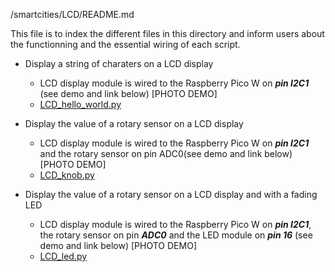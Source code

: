 /smartcities/LCD/README.md

This file is to index the different files in this directory and inform users about the functionning and the essential wiring of each script. 

* Display a string of charaters on a LCD display
  - LCD display module is wired to the Raspberry Pico W on ***pin I2C1*** (see demo and link below)
      [PHOTO DEMO]
  - [LCD_hello_world.py](https://github.com/HEPL-Galhardo/smartcities/blob/main/LCD/LCD_hello_world.py)
  
* Display the value of a rotary sensor on a LCD display
  - LCD display module is wired to the Raspberry Pico W on ***pin I2C1*** and the rotary sensor on pin ADC0(see demo and link below)
      [PHOTO DEMO]
  - [LCD_knob.py](https://github.com/HEPL-Galhardo/smartcities/blob/main/LCD/LCD_knob.py)
  
* Display the value of a rotary sensor on a LCD display and with a fading LED
  - LCD display module is wired to the Raspberry Pico W on ***pin I2C1***, the rotary sensor on pin ***ADC0*** and the LED module on ***pin 16*** (see demo and link below)
      [PHOTO DEMO]
  - [LCD_led.py](https://github.com/HEPL-Galhardo/smartcities/blob/main/LCD/LCD_led.py)

